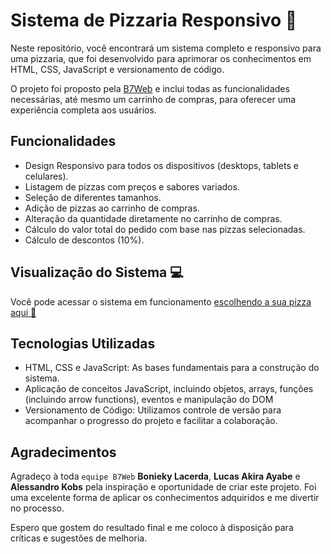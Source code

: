 # Sistema de Pizzaria Responsivo 🍕

Neste repositório, você encontrará um sistema completo e responsivo para uma pizzaria, que foi desenvolvido para aprimorar os conhecimentos em HTML, CSS, JavaScript e versionamento de código.

O projeto foi proposto pela [B7Web](https://www.b7web.com.br/) e inclui todas as funcionalidades necessárias, até mesmo um carrinho de compras, para oferecer uma experiência completa aos usuários.

## Funcionalidades

- Design Responsivo para todos os dispositivos (desktops, tablets e celulares).
- Listagem de pizzas com preços e sabores variados.
- Seleção de diferentes tamanhos.
- Adição de pizzas ao carrinho de compras.
- Alteração da quantidade diretamente no carrinho de compras.
- Cálculo do valor total do pedido com base nas pizzas selecionadas.
- Cálculo de descontos (10%).

## Visualização do Sistema 💻
Você pode acessar o sistema em funcionamento [escolhendo a sua pizza aqui 🍕](https://joaopero.github.io/Sistema_Pizzaria/)

## Tecnologias Utilizadas
- HTML, CSS e JavaScript: As bases fundamentais para a construção do sistema.
- Aplicação de conceitos JavaScript, incluindo objetos, arrays, funções (incluindo arrow functions), eventos e manipulação do DOM
- Versionamento de Código: Utilizamos controle de versão para acompanhar o progresso do projeto e facilitar a colaboração.

## Agradecimentos
Agradeço à toda `equipe B7Web` __Bonieky Lacerda__, __Lucas Akira Ayabe__ e __Alessandro Kobs__ pela inspiração e oportunidade de criar este projeto. Foi uma excelente forma de aplicar os conhecimentos adquiridos e me divertir no processo.

Espero que gostem do resultado final e me coloco à disposição para críticas e sugestões de melhoria. 
